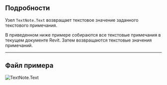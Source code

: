 ## Подробности
Узел `TextNote.Text` возвращает текстовое значение заданного текстового примечания.

В приведенном ниже примере собираются все текстовые примечания в текущем документе Revit. Затем возвращаются текстовые значения примечаний.

___
## Файл примера

![TextNote.Text](./Revit.Elements.TextNote.Text_img.jpg)
